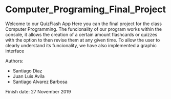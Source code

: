 # Computer_Programing_Final_Project
Welcome to our QuizFlash App
Here you can the final project for the class Computer Programming. The funcionality of our program works within the console, it allows the creation of a certain amount flashcards or quizzes with the option to then revise them at any given time. To allow the user to clearly understand its funcionality, we have also implemented a graphic interface

Authors: 
  - Santiago Diaz
  - Juan Luis Avila 
  - Santiago Alvarez Barbosa 
  
Finish date: 27 November 2019

